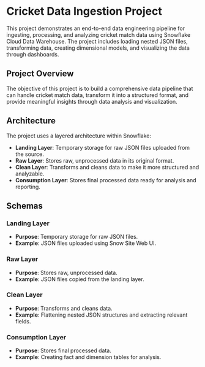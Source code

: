 # Cricket Data Ingestion Project

This project demonstrates an end-to-end data engineering pipeline for ingesting, processing, and analyzing cricket match data using Snowflake Cloud Data Warehouse. The project includes loading nested JSON files, transforming data, creating dimensional models, and visualizing the data through dashboards.


## Project Overview

The objective of this project is to build a comprehensive data pipeline that can handle cricket match data, transform it into a structured format, and provide meaningful insights through data analysis and visualization.

## Architecture

The project uses a layered architecture within Snowflake:
- **Landing Layer**: Temporary storage for raw JSON files uploaded from the source.
- **Raw Layer**: Stores raw, unprocessed data in its original format.
- **Clean Layer**: Transforms and cleans data to make it more structured and analyzable.
- **Consumption Layer**: Stores final processed data ready for analysis and reporting.

## Schemas

### Landing Layer
- **Purpose**: Temporary storage for raw JSON files.
- **Example**: JSON files uploaded using Snow Site Web UI.

### Raw Layer
- **Purpose**: Stores raw, unprocessed data.
- **Example**: JSON files copied from the landing layer.

### Clean Layer
- **Purpose**: Transforms and cleans data.
- **Example**: Flattening nested JSON structures and extracting relevant fields.

### Consumption Layer
- **Purpose**: Stores final processed data.
- **Example**: Creating fact and dimension tables for analysis.
